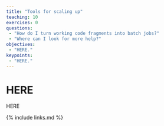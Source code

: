 ```yaml
---
title: "Tools for scaling up"
teaching: 10
exercises: 0
questions:
 - "How do I turn working code fragments into batch jobs?"
 - "Where can I look for more help?"
objectives:
 - "HERE."
keypoints:
 - "HERE."
---
```


# HERE

HERE

{% include links.md %}
